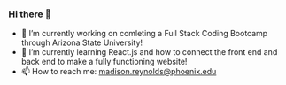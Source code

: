 ### Hi there 👋

- 🔭 I’m currently working on comleting a Full Stack Coding Bootcamp through Arizona State University!
- 🌱 I’m currently learning React.js and how to connect the front end and back end to make a fully functioning website!
- 📫 How to reach me: madison.reynolds@phoenix.edu

  
<!--
**mradison/mradison** is a ✨ _special_ ✨ repository because its `README.md` (this file) appears on your GitHub profile.

Here are some ideas to get you started:

- 🔭 I’m currently working on ...
- 🌱 I’m currently learning ...
- 👯 I’m looking to collaborate on ...
- 🤔 I’m looking for help with ...
- 💬 Ask me about ...
- 📫 How to reach me: ...
- 😄 Pronouns: ...
- ⚡ Fun fact: ...
-->

